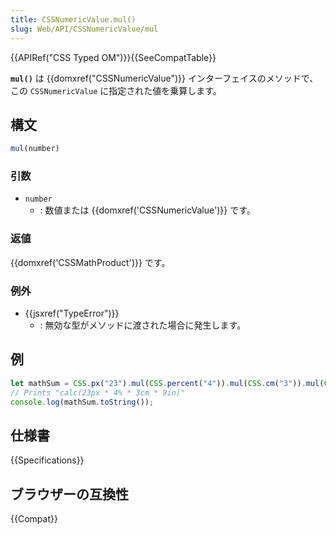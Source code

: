 ```yaml
---
title: CSSNumericValue.mul()
slug: Web/API/CSSNumericValue/mul
---
```


{{APIRef("CSS Typed OM")}}{{SeeCompatTable}}

**`mul()`** は {{domxref("CSSNumericValue")}} インターフェイスのメソッドで、この `CSSNumericValue` に指定された値を乗算します。

## 構文

```js
mul(number)
```

### 引数

- `number`
  - : 数値または {{domxref('CSSNumericValue')}} です。

### 返値

{{domxref('CSSMathProduct')}} です。

### 例外

- {{jsxref("TypeError")}}
  - : 無効な型がメソッドに渡された場合に発生します。

## 例

```js
let mathSum = CSS.px("23").mul(CSS.percent("4")).mul(CSS.cm("3")).mul(CSS.in("9"));
// Prints "calc(23px * 4% * 3cm * 9in)"
console.log(mathSum.toString());
```

## 仕様書

{{Specifications}}

## ブラウザーの互換性

{{Compat}}
